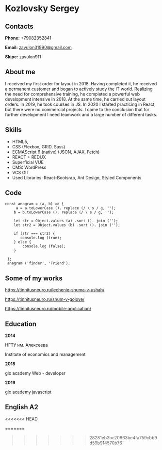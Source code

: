 # Kozlovsky Sergey
## Contacts
**Phone:** +79082352841

**Email:** zavulon31990@gmail.com


**Skipe:** zavulon911

## About me
I received my first order for layout in 2018. Having completed it, he received a permanent customer and began to actively study the IT world.
Realizing the need for comprehensive training, he completed a powerful web development intensive in 2018.
At the same time, he carried out layout orders. In 2019, he took courses in JS. In 2020 I started practicing in React, but
there were no commercial projects. I came to the conclusion that for further development I need teamwork and a large number of different tasks.

## Skills
- HTML5,
- CSS (Flexbox, GRID, Sass)
- ECMAScript 6 (native) (JSON, AJAX, Fetch)
- REACT + REDUX
- Superficial VUE
- CMS: WordPress
- VCS GIT
- Used Libraries:
React-Bootsrap, Ant Design, Styled Components
## Code
```
const anagram = (a, b) => {
     a = a.toLowerCase (). replace (/ \ s / g, '');
    b = b.toLowerCase (). replace (/ \ s / g, '');

    let str = Object.values ​​(a) .sort (). join ('');
    let str2 = Object.values ​​(b) .sort (). join ('');

    if (str === str2) {
       console.log (true);
    } else {
        console.log (false);
    }

 };
 anagram ('finder', 'Friend');
 ```

 ## Some of my works
https://tinnitusneuro.ru/lechenie-shuma-v-ushah/

https://tinnitusneuro.ru/shum-v-golove/

https://tinnitusneuro.ru/mobile-application/

## Education
**2014**

НГТУ им. Алексеева

Institute of economics and management

**2018**

glo academy Web - developer

**2019**

glo academy javascript

## English A2
<<<<<<< HEAD



=======
>>>>>>> 28281eb3bc20863be4fa759cbb9d59b914570b76
